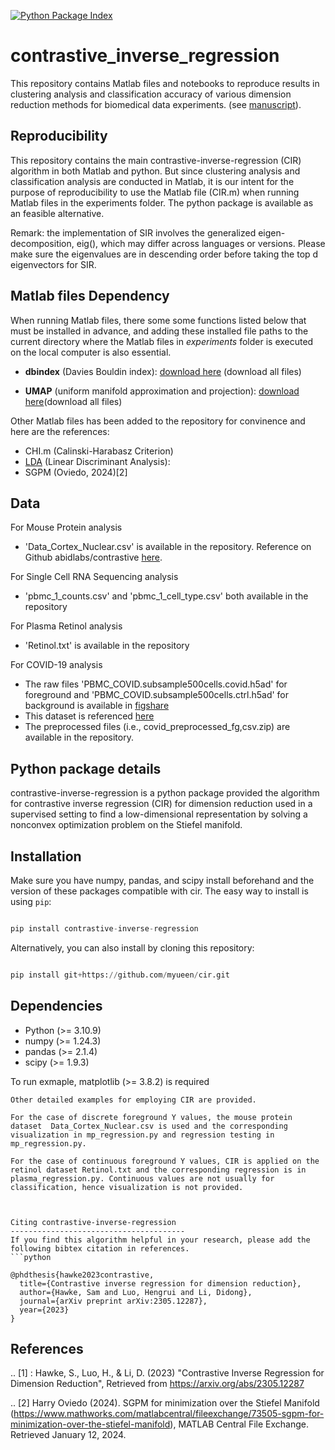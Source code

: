 [![Python Package Index](https://img.shields.io/pypi/v/contrastive-inverse-regression.svg)](https://pypi.org/project/contrastive-inverse-regression)

contrastive_inverse_regression
======

This repository contains Matlab files and notebooks to reproduce results in clustering analysis and classification accuracy of various dimension reduction methods for biomedical data experiments. (see [manuscript](
https://doi.org/10.48550/arXiv.2305.12287)). 


Reproducibility
---------------- 
This repository contains the main contrastive-inverse-regression (CIR) algorithm in both Matlab and python. But since clustering analysis and classification analysis are conducted in Matlab, it is our intent for the purpose of reproducibility to use the Matlab file (CIR.m) when running Matlab files in the experiments folder. The python package is available as an feasible alternative. 

Remark: the implementation of SIR involves the generalized eigen-decomposition, eig(), which may differ across languages or versions. Please make sure the eigenvalues are in descending order before taking the top d eigenvectors for SIR. 

Matlab files Dependency 
-----------------------
When running Matlab files, there some some functions listed below that must be installed in advance, and adding these installed file paths to the current directory where the Matlab files in *experiments* folder is executed on the local computer is also essential. 

- **dbindex** (Davies Bouldin index): [download here](https://www.mathworks.com/matlabcentral/fileexchange/118685-auto-cvi-tool-an-automatic-cluster-validity-index-toolbox?s_tid=srchtitle) (download all files)

- **UMAP** (uniform manifold approximation and projection): [download here](https://www.mathworks.com/matlabcentral/fileexchange/71902-uniform-manifold-approximation-and-projection-umap )(download all files)



Other Matlab files has been added to the repository for convinence and here are the references: 
- CHI.m (Calinski-Harabasz Criterion)
- [LDA](https://www.mathworks.com/matlabcentral/fileexchange/53151-linear-discriminant-analysis-lda-aka-fisher-discriminant-analysis-fda?s_tid=srchtitle) (Linear Discriminant Analysis): 
- SGPM (Oviedo, 2024)[2]


Data
----
For Mouse Protein analysis
- 'Data_Cortex_Nuclear.csv' is available in the repository. Reference on Github abidlabs/contrastive [here](https://github.com/abidlabs/contrastive/blob/master/experiments/datasets/Data_Cortex_Nuclear.csv).

For Single Cell RNA Sequencing analysis
- 'pbmc_1_counts.csv' and 'pbmc_1_cell_type.csv' both available in the repository 

For Plasma Retinol analysis
- 'Retinol.txt' is available in the repository

For COVID-19 analysis 
- The raw files 'PBMC_COVID.subsample500cells.covid.h5ad' for foreground and 'PBMC_COVID.subsample500cells.ctrl.h5ad' for background is available in [figshare](https://figshare.com/articles/dataset/Precise_disease-state_identification_with_healthy_single-cell_references_-_processed_datasets_and_models/21456645)
- This dataset is referenced [here](https://github.com/MarioniLab/oor_design_reproducibility/tree/master?tab=readme-ov-file)
- The preprocessed files (i.e., covid_preprocessed_fg,csv.zip) are available in the repository. 














Python package details
-----------------------
contrastive-inverse-regression is a python package provided the algorithm for contrastive inverse regression (CIR) for dimension reduction used in a supervised setting to find a low-dimensional representation by solving a nonconvex optimization problem on the Stiefel manifold. 


Installation
------------
Make sure you have numpy, pandas, and scipy install beforehand and the version of these packages compatible with cir. The easy way to install is using ``pip``:

```python

pip install contrastive-inverse-regression

```

Alternatively, you can also install by cloning this repository: 

```python

pip install git+https://github.com/myueen/cir.git

```

Dependencies
------------
- Python (>= 3.10.9)
- numpy (>= 1.24.3)
- pandas (>= 2.1.4)
- scipy (>= 1.9.3)

To run exmaple, matplotlib (>= 3.8.2) is required



<!-- Example
--------
The dataset for the following example is included in the example/dataset folder. 
```python
import contrastive_inverse_regression
from contrastive_inverse_regression import CIR
import pandas as pd

d = 2
alpha = 0.0001

# download the dataset and set it to the absolute path in your computer 
fg = pd.read_csv('../foregroundX.csv')
bg = pd.read_csv('../backgroundX.csv')
Y = pd.read_csv('../foregroundY.csv')
Yt = pd.read_csv('../backgroundY.csv')

fg = fg.iloc[0:, 1:]
bg = bg.iloc[0:, 1:]
Y = Y.iloc[0:, 1:]
Yt = Yt.iloc[0:, 1:]

V = CIR(fg, Y, bg, Yt, alpha, d) -->

```
Other detailed examples for employing CIR are provided. 

For the case of discrete foreground Y values, the mouse protein dataset  Data_Cortex_Nuclear.csv is used and the corresponding visualization in mp_regression.py and regression testing in mp_regression.py.

For the case of continuous foreground Y values, CIR is applied on the retinol dataset Retinol.txt and the corresponding regression is in plasma_regression.py. Continuous values are not usually for classification, hence visualization is not provided. 



Citing contrastive-inverse-regression
---------------------------------------
If you find this algorithm helpful in your research, please add the following bibtex citation in references.
```python

@phdthesis{hawke2023contrastive,
  title={Contrastive inverse regression for dimension reduction},
  author={Hawke, Sam and Luo, Hengrui and Li, Didong},
  journal={arXiv preprint arXiv:2305.12287},
  year={2023}
}
```

References
------------
.. [1] : Hawke, S., Luo, H., & Li, D. (2023)
        "Contrastive Inverse Regression for Dimension Reduction",
        Retrieved from https://arxiv.org/abs/2305.12287 

.. [2] Harry Oviedo (2024).
       SGPM for minimization over the Stiefel Manifold (https://www.mathworks.com/matlabcentral/fileexchange/73505-sgpm-for-minimization-over-the-stiefel-manifold), MATLAB Central File Exchange. Retrieved January 12, 2024.










